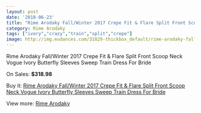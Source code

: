 ```yaml
---
layout: post
date: '2018-06-23'
title: "Rime Arodaky Fall/Winter 2017 Crepe Fit & Flare Split Front Scoop Neck Vogue Ivory Butterfly Sleeves Sweep Train Dress For Bride"
category: Rime Arodaky
tags: ["ivory","crazy","train","split","crepe"]
image: http://img.eudances.com/31829-thickbox_default/rime-arodaky-fall-winter-2017-crepe-fit-flare-split-front-scoop-neck-vogue-ivory-butterfly-sleeves-sweep-train-dress-for-bride.jpg
---
```

Rime Arodaky Fall/Winter 2017 Crepe Fit & Flare Split Front Scoop Neck Vogue Ivory Butterfly Sleeves Sweep Train Dress For Bride

On Sales: **$318.98**
<a href="https://www.eudances.com/en/rime-arodaky/9944-rime-arodaky-fall-winter-2017-crepe-fit-flare-split-front-scoop-neck-vogue-ivory-butterfly-sleeves-sweep-train-dress-for-bride.html"><amp-img layout="responsive" width="600" height="600" src="//img.eudances.com/31829-thickbox_default/rime-arodaky-fall-winter-2017-crepe-fit-flare-split-front-scoop-neck-vogue-ivory-butterfly-sleeves-sweep-train-dress-for-bride.jpg" alt="Rime Arodaky Fall/Winter 2017 Crepe Fit & Flare Split Front Scoop Neck Vogue Ivory Butterfly Sleeves Sweep Train Dress For Bride 0" /></a>
<a href="https://www.eudances.com/en/rime-arodaky/9944-rime-arodaky-fall-winter-2017-crepe-fit-flare-split-front-scoop-neck-vogue-ivory-butterfly-sleeves-sweep-train-dress-for-bride.html"><amp-img layout="responsive" width="600" height="600" src="//img.eudances.com/31830-thickbox_default/rime-arodaky-fall-winter-2017-crepe-fit-flare-split-front-scoop-neck-vogue-ivory-butterfly-sleeves-sweep-train-dress-for-bride.jpg" alt="Rime Arodaky Fall/Winter 2017 Crepe Fit & Flare Split Front Scoop Neck Vogue Ivory Butterfly Sleeves Sweep Train Dress For Bride 1" /></a>

Buy it: [Rime Arodaky Fall/Winter 2017 Crepe Fit & Flare Split Front Scoop Neck Vogue Ivory Butterfly Sleeves Sweep Train Dress For Bride](https://www.eudances.com/en/rime-arodaky/9944-rime-arodaky-fall-winter-2017-crepe-fit-flare-split-front-scoop-neck-vogue-ivory-butterfly-sleeves-sweep-train-dress-for-bride.html "Rime Arodaky Fall/Winter 2017 Crepe Fit & Flare Split Front Scoop Neck Vogue Ivory Butterfly Sleeves Sweep Train Dress For Bride")

View more: [Rime Arodaky](https://www.eudances.com/en/156-rime-arodaky "Rime Arodaky")
